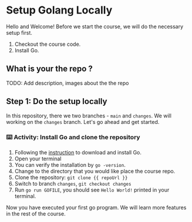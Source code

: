 # Setup Golang Locally
Hello and Welcome!
Before we start the course, we will do the necessary setup first.
1. Checkout the course code.
2. Install Go.

## What is your the repo ?
TODO: Add description, images about the the repo

## Step 1: Do the setup locally
In this repository, there we two branches - `main` and `changes`. We will working on the `changes` branch. Let's go ahead and get started.

### :keyboard: Activity: Install Go and clone the repository
1. Following the [instruction](https://golang.org/doc/install) to download and install Go.
2. Open your terminal
4. You can verify the installation by `go -version`.
5. Change to the directory that you would like place the course repo.
6. Clone the repository: `git clone {{ repoUrl }}`
7. Switch to branch `changes`, `git checkout changes`
8. Run `go run GOFILE`, you should see `Hello World!` printed in your terminal.

Now you have executed your first go program. We will learn more features in the rest of the course.